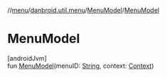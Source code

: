 //[menu](../../../index.md)/[danbroid.util.menu](../index.md)/[MenuModel](index.md)/[MenuModel](-menu-model.md)

# MenuModel

[androidJvm]\
fun [MenuModel](-menu-model.md)(menuID: [String](https://kotlinlang.org/api/latest/jvm/stdlib/kotlin/-string/index.html), context: [Context](https://developer.android.com/reference/kotlin/android/content/Context.html))
